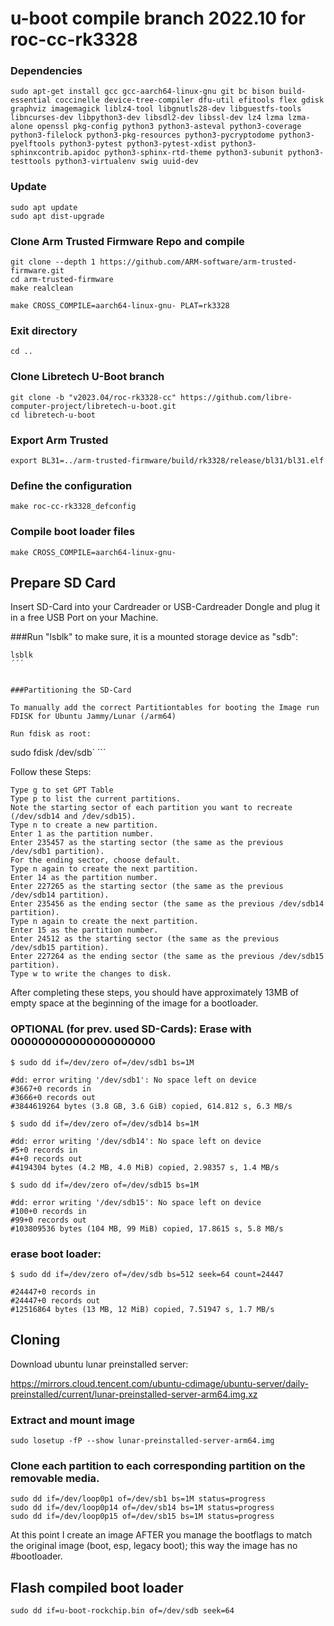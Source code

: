 # u-boot compile branch 2022.10 for roc-cc-rk3328

### Dependencies

```
sudo apt-get install gcc gcc-aarch64-linux-gnu git bc bison build-essential coccinelle device-tree-compiler dfu-util efitools flex gdisk graphviz imagemagick liblz4-tool libgnutls28-dev libguestfs-tools libncurses-dev libpython3-dev libsdl2-dev libssl-dev lz4 lzma lzma-alone openssl pkg-config python3 python3-asteval python3-coverage python3-filelock python3-pkg-resources python3-pycryptodome python3-pyelftools python3-pytest python3-pytest-xdist python3-sphinxcontrib.apidoc python3-sphinx-rtd-theme python3-subunit python3-testtools python3-virtualenv swig uuid-dev
```

### Update

```
sudo apt update
sudo apt dist-upgrade
```

### Clone Arm Trusted Firmware Repo and compile

```
git clone --depth 1 https://github.com/ARM-software/arm-trusted-firmware.git
cd arm-trusted-firmware
make realclean

make CROSS_COMPILE=aarch64-linux-gnu- PLAT=rk3328
```

### Exit directory

```
cd ..
```

### Clone Libretech U-Boot branch

```
git clone -b "v2023.04/roc-rk3328-cc" https://github.com/libre-computer-project/libretech-u-boot.git
cd libretech-u-boot
```

### Export Arm Trusted

```
export BL31=../arm-trusted-firmware/build/rk3328/release/bl31/bl31.elf
```

### Define the configuration

```
make roc-cc-rk3328_defconfig
```

### Compile boot loader files

```
make CROSS_COMPILE=aarch64-linux-gnu-
```


## Prepare SD Card

Insert SD-Card into your Cardreader or USB-Cardreader Dongle and plug it in a free USB Port on your Machine.


###Run "lsblk" to make sure, it is a mounted storage device as "sdb":

```
lsblk
´´´


###Partitioning the SD-Card

To manually add the correct Partitiontables for booting the Image run FDISK for Ubuntu Jammy/Lunar (/arm64)

Run fdisk as root:
```
sudo fdisk /dev/sdb`
´´´

Follow these Steps:

```
Type g to set GPT Table
Type p to list the current partitions.
Note the starting sector of each partition you want to recreate (/dev/sdb14 and /dev/sdb15).
Type n to create a new partition.
Enter 1 as the partition number.
Enter 235457 as the starting sector (the same as the previous /dev/sdb1 partition).
For the ending sector, choose default.
Type n again to create the next partition.
Enter 14 as the partition number.
Enter 227265 as the starting sector (the same as the previous /dev/sdb14 partition).
Enter 235456 as the ending sector (the same as the previous /dev/sdb14 partition).
Type n again to create the next partition.
Enter 15 as the partition number.
Enter 24512 as the starting sector (the same as the previous /dev/sdb15 partition).
Enter 227264 as the ending sector (the same as the previous /dev/sdb15 partition).
Type w to write the changes to disk.
```

After completing these steps, you should have approximately 13MB of empty space at the beginning of the image for a bootloader.


### OPTIONAL (for prev. used SD-Cards): Erase with 000000000000000000000

```console
$ sudo dd if=/dev/zero of=/dev/sdb1 bs=1M

#dd: error writing '/dev/sdb1': No space left on device
#3667+0 records in
#3666+0 records out
#3844619264 bytes (3.8 GB, 3.6 GiB) copied, 614.812 s, 6.3 MB/s

$ sudo dd if=/dev/zero of=/dev/sdb14 bs=1M

#dd: error writing '/dev/sdb14': No space left on device
#5+0 records in
#4+0 records out
#4194304 bytes (4.2 MB, 4.0 MiB) copied, 2.98357 s, 1.4 MB/s

$ sudo dd if=/dev/zero of=/dev/sdb15 bs=1M

#dd: error writing '/dev/sdb15': No space left on device
#100+0 records in
#99+0 records out
#103809536 bytes (104 MB, 99 MiB) copied, 17.8615 s, 5.8 MB/s
```

### erase boot loader:

```console
$ sudo dd if=/dev/zero of=/dev/sdb bs=512 seek=64 count=24447

#24447+0 records in
#24447+0 records out
#12516864 bytes (13 MB, 12 MiB) copied, 7.51947 s, 1.7 MB/s

```

## Cloning

Download ubuntu lunar preinstalled server:

https://mirrors.cloud.tencent.com/ubuntu-cdimage/ubuntu-server/daily-preinstalled/current/lunar-preinstalled-server-arm64.img.xz

### Extract and mount image

```
sudo losetup -fP --show lunar-preinstalled-server-arm64.img
```

### Clone each partition to each corresponding partition on the removable media.

```
sudo dd if=/dev/loop0p1 of=/dev/sb1 bs=1M status=progress
sudo dd if=/dev/loop0p14 of=/dev/sb14 bs=1M status=progress
sudo dd if=/dev/loop0p15 of=/dev/sb15 bs=1M status=progress
```

At this point I create an image AFTER you manage the bootflags to match the original image (boot, esp, legacy boot); this way the image has no #bootloader.


## Flash compiled boot loader

```
sudo dd if=u-boot-rockchip.bin of=/dev/sdb seek=64
```
